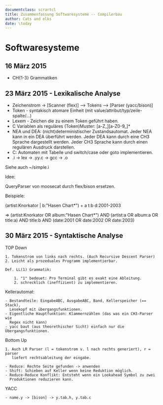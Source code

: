 ```yaml
---
documentclass: scrartcl
title: Zusammenfassung Softwaresysteme -- Compilerbau
author: Cats and elks
date: \today
---
```


# Softwaresysteme

## 16 März 2015

- CH{1-3} Grammatiken

## 23 März 2015 - Lexikalische Analyse

- Zeichenstrom -> [Scanner (flex)] --> Tokens --> [Parser (yacc/bison)]
- Token - syntakisch atomare Einheit (mit value/attribut/typ/zeile-spalte/...)
- Lexem - Zeichen die zu einem Token geführt haben.
- C Variablen als reguläres (Token)Muster:  [a-Z_][a-Z0-9_]*
- NEA und DEA: (nicht)deterministischer Zustandsautomat.
  Jeder NEA kann in ein DEA überführt werden.
  Jeder DEA kann durch eine CH3 Sprache dargestellt werden.
  Jeder CH3 Sprache kann durch einen regulären Ausdruck darstellen.
- C: Automaten mit Tabelle und switch/case oder goto implementieren.
- .i -> lex -> .yy.c -> gcc -> .o

Siehe auch ~/simple.i

Idee:

QueryParser von moosecat durch flex/bison ersetzen.

Beispiele:

(artist:Knorkator | b:"Hasen Chart*") + a t:b d:2001-2003

=> (artist:Knorkator OR album:"Hasen Chart*") AND (artist:a OR album:a OR
title:a) AND title:b AND (date:2001 OR date:2002 OR date:2003)

## 30 März 2015 - Syntaktische Analyse

TOP Down

    1. Tokenstrom von links nach rechts. (Auch Recursive Descent Parser)
    2. Leicht als prozeduales Programm implementierbar.

    Def. LL(1) Grammatik: 

        1. "1" bedeuet: Pro Terminal gibt es exakt eine Ableitung.
        2. schrecklich (ineffizient) zu implementieren.

Kellerautomat:

    - Bestandteile: EingabeABC, AusgabeABC, Band, Kellerspeicher (== Stack),
      Lesekopf mit übergangsfunktionen.
    - Eigentliche Hauptfunktion: Klammernzählen (das was ein CH3-Parser wie
      Regex nicht kann)
    - yacc baut (aus theorethischer Sicht) einfach nur die Übergangsfunktionen.


Bottom Up

    1. Auch LR Parser (l = tokenstrom v. l nach rechts generiert), r = parser
       liefert rechtsableitung der eingabe.
    
    - Reduce: Rechte Seite gefunden -> anwenden
    - Shift: Schieben auf Keller wenn keine Reduktion möglich.
    - Reduce-Reduce Konflikt: Entsteht wenn ein Lookahead Symbol zu zwei
      Produktionen reduzieren kann.

YACC

    - name.y -> [bison] -> y.tab.h, y.tab.c

